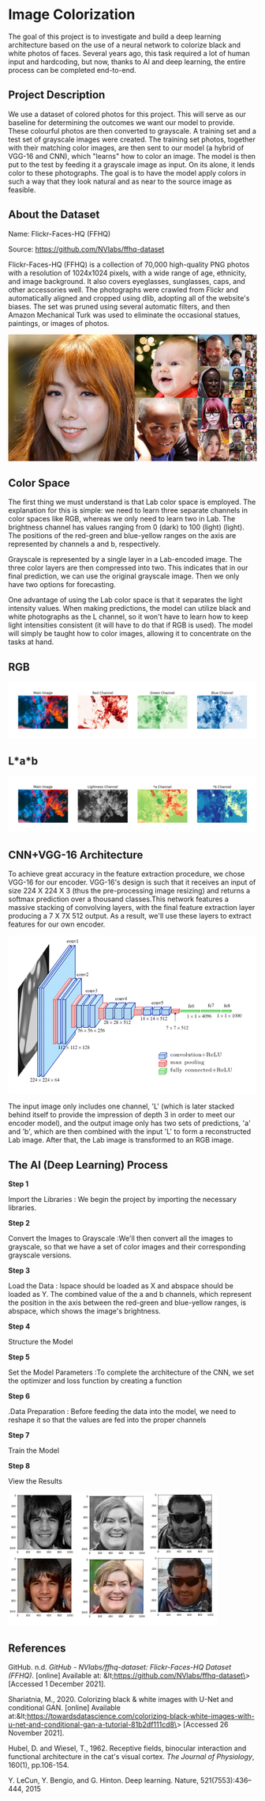 # Image Colorization

The goal of this project is to investigate and build a deep learning architecture based on the use of a neural network to colorize black and white photos of faces. Several years ago, this task required a lot of human input and hardcoding, but now, thanks to AI and deep learning, the entire process can be completed end-to-end.

## Project Description

We use a dataset of colored photos for this project. This will serve as our baseline for determining the outcomes we want our model to provide. These colourful photos are then converted to grayscale. A training set and a test set of grayscale images were created. The training set photos, together with their matching color images, are then sent to our model (a hybrid of VGG-16 and CNN), which &quot;learns&quot; how to color an image. The model is then put to the test by feeding it a grayscale image as input. On its alone, it lends color to these photographs. The goal is to have the model apply colors in such a way that they look natural and as near to the source image as feasible.

## About the Dataset

Name: Flickr-Faces-HQ (FFHQ)

Source: https://github.com/NVlabs/ffhq-dataset

Flickr-Faces-HQ (FFHQ) is a collection of 70,000 high-quality PNG photos with a resolution of 1024x1024 pixels, with a wide range of age, ethnicity, and image background. It also covers eyeglasses, sunglasses, caps, and other accessories well. The photographs were crawled from Flickr and automatically aligned and cropped using dlib, adopting all of the website&#39;s biases. The set was pruned using several automatic filters, and then Amazon Mechanical Turk was used to eliminate the occasional statues, paintings, or images of photos.

![](Images/FFHQ.jpg)

## Color Space

The first thing we must understand is that Lab color space is employed. The explanation for this is simple: we need to learn three separate channels in color spaces like RGB, whereas we only need to learn two in Lab. The brightness channel has values ranging from 0 (dark) to 100 (light) (light). The positions of the red-green and blue-yellow ranges on the axis are represented by channels a and b, respectively.

Grayscale is represented by a single layer in a Lab-encoded image. The three color layers are then compressed into two. This indicates that in our final prediction, we can use the original grayscale image. Then we only have two options for forecasting.

One advantage of using the Lab color space is that it separates the light intensity values. When making predictions, the model can utilize black and white photographs as the L channel, so it won&#39;t have to learn how to keep light intensities consistent (it will have to do that if RGB is used). The model will simply be taught how to color images, allowing it to concentrate on the tasks at hand.

## RGB

![](Images/rgb.jpeg)

## L\*a\*b

![](Images/Lab.jpeg)

## CNN+VGG-16 Architecture

To achieve great accuracy in the feature extraction procedure, we chose VGG-16 for our encoder. VGG-16&#39;s design is such that it receives an input of size 224 X 224 X 3 (thus the pre-processing image resizing) and returns a softmax prediction over a thousand classes.This network features a massive stacking of convolving layers, with the final feature extraction layer producing a 7 X 7X 512 output. As a result, we&#39;ll use these layers to extract features for our own encoder.

![](Images/vgg-16.png)

The input image only includes one channel, &#39;L&#39; (which is later stacked behind itself to provide the impression of depth 3 in order to meet our encoder model), and the output image only has two sets of predictions, &#39;a&#39; and &#39;b&#39;, which are then combined with the input &#39;L&#39; to form a reconstructed Lab image. After that, the Lab image is transformed to an RGB image.

## The AI (Deep Learning) Process

**Step 1**

Import the Libraries : We begin the project by importing the necessary libraries.

**Step 2**

Convert the Images to Grayscale :We&#39;ll then convert all the images to grayscale, so that we have a set of color images and their corresponding grayscale versions.

**Step 3**

Load the Data : lspace should be loaded as X and abspace should be loaded as Y. The combined value of the a and b channels, which represent the position in the axis between the red-green and blue-yellow ranges, is abspace, which shows the image&#39;s brightness.

**Step 4**

Structure the Model

**Step 5**

Set the Model Parameters :To complete the architecture of the CNN, we set the optimizer and loss function by creating a function

**Step 6**

.Data Preparation : Before feeding the data into the model, we need to reshape it so that the values are fed into the proper channels

**Step 7**

Train the Model

**Step 8**

View the Results

![](Images/result.png)

## References

GitHub. n.d. _GitHub - NVlabs/ffhq-dataset: Flickr-Faces-HQ Dataset (FFHQ)_. [online] Available at: \&lt;https://github.com/NVlabs/ffhq-dataset\&gt; [Accessed 1 December 2021].

Shariatnia, M., 2020. Colorizing black &amp; white images with U-Net and conditional GAN. [online] Available at:\&lt;https://towardsdatascience.com/colorizing-black-white-images-with-u-net-and-conditional-gan-a-tutorial-81b2df111cd8\&gt; [Accessed 26 November 2021].

Hubel, D. and Wiesel, T., 1962. Receptive fields, binocular interaction and functional architecture in the cat&#39;s visual cortex. _The Journal of Physiology_, 160(1), pp.106-154.

Y. LeCun, Y. Bengio, and G. Hinton. Deep learning. Nature, 521(7553):436–444, 2015
